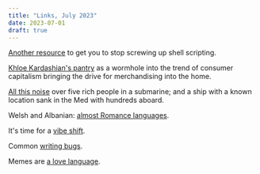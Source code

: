 ```yaml
---
title: "Links, July 2023"
date: 2023-07-01
draft: true
---
```


[Another resource][1] to get you to stop screwing up shell scripting.

[Khloe Kardashian's pantry][2] as a wormhole into the trend of consumer capitalism bringing the drive for merchandising into the home.

[All this noise][3] over five rich people in a submarine; and a ship with a known location sank in the Med with hundreds aboard.

Welsh and Albanian: [almost Romance languages][4].

It's time for a [vibe shift][5].

Common [writing bugs][6].

Memes are [a love language][7].

[1]: https://dwheeler.com/essays/filenames-in-shell.html
[2]: https://dilettantearmy.com/articles/merchandizing-the-void
[3]: https://www.theguardian.com/commentisfree/2023/jun/20/the-guardian-view-on-danger-at-sea-looking-out-for-all-those-in-peril
[4]: https://dannybate.com/2022/11/21/the-almost-romance-languages/
[5]: http://fjord.style/vibe-shift
[6]: https://www.cs.columbia.edu/~hgs/etc/writing-bugs.html
[7]: https://theface.com/life/memes-love-language-hinge-sex-relationships-dating-apps-social-media
